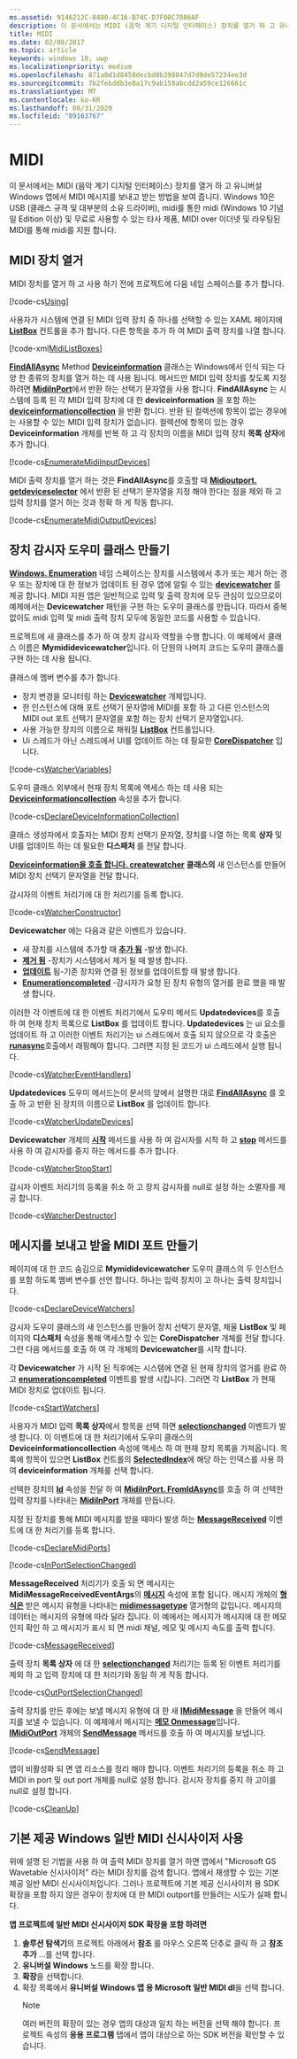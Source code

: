 ```yaml
---
ms.assetid: 9146212C-8480-4C16-B74C-D7F08C7086AF
description: 이 문서에서는 MIDI (음악 계기 디지털 인터페이스) 장치를 열거 하 고 유니버설 Windows 앱에서 MIDI 메시지를 보내고 받는 방법을 보여 줍니다.
title: MIDI
ms.date: 02/08/2017
ms.topic: article
keywords: windows 10, uwp
ms.localizationpriority: medium
ms.openlocfilehash: 871a8d1d8458decbd0b398847d7d9de57234ee3d
ms.sourcegitcommit: 7b2febddb3e8a17c9ab158abcdd2a59ce126661c
ms.translationtype: MT
ms.contentlocale: ko-KR
ms.lasthandoff: 08/31/2020
ms.locfileid: "89163767"
---
```

# <a name="midi"></a>MIDI



이 문서에서는 MIDI (음악 계기 디지털 인터페이스) 장치를 열거 하 고 유니버설 Windows 앱에서 MIDI 메시지를 보내고 받는 방법을 보여 줍니다. Windows 10은 USB (클래스 규격 및 대부분의 소유 드라이버), midi를 통한 midi (Windows 10 기념일 Edition 이상) 및 무료로 사용할 수 있는 타사 제품, MIDI over 이더넷 및 라우팅된 MIDI를 통해 midi를 지원 합니다.

## <a name="enumerate-midi-devices"></a>MIDI 장치 열거

MIDI 장치를 열거 하 고 사용 하기 전에 프로젝트에 다음 네임 스페이스를 추가 합니다.

[!code-cs[Using](./code/MIDIWin10/cs/MainPage.xaml.cs#SnippetUsing)]

사용자가 시스템에 연결 된 MIDI 입력 장치 중 하나를 선택할 수 있는 XAML 페이지에 [**ListBox**](/uwp/api/Windows.UI.Xaml.Controls.ListBox) 컨트롤을 추가 합니다. 다른 항목을 추가 하 여 MIDI 출력 장치를 나열 합니다.

[!code-xml[MidiListBoxes](./code/MIDIWin10/cs/MainPage.xaml#SnippetMidiListBoxes)]

[**FindAllAsync**](/uwp/api/windows.devices.enumeration.deviceinformation.findallasync) Method [**Deviceinformation**](/uwp/api/Windows.Devices.Enumeration.DeviceInformation) 클래스는 Windows에서 인식 되는 다양 한 종류의 장치를 열거 하는 데 사용 됩니다. 메서드만 MIDI 입력 장치를 찾도록 지정 하려면 [**MidiInPort**](/uwp/api/windows.devices.midi.midiinport.getdeviceselector)에서 반환 하는 선택기 문자열을 사용 합니다. **FindAllAsync** 는 시스템에 등록 된 각 MIDI 입력 장치에 대 한 **deviceinformation** 을 포함 하는 [**deviceinformationcollection**](/uwp/api/Windows.Devices.Enumeration.DeviceInformationCollection) 을 반환 합니다. 반환 된 컬렉션에 항목이 없는 경우에는 사용할 수 있는 MIDI 입력 장치가 없습니다. 컬렉션에 항목이 있는 경우 **Deviceinformation** 개체를 반복 하 고 각 장치의 이름을 MIDI 입력 장치 **목록 상자**에 추가 합니다.

[!code-cs[EnumerateMidiInputDevices](./code/MIDIWin10/cs/MainPage.xaml.cs#SnippetEnumerateMidiInputDevices)]

MIDI 출력 장치를 열거 하는 것은 **FindAllAsync**를 호출할 때 [**Midioutport. getdeviceselector**](/uwp/api/windows.devices.midi.midioutport.getdeviceselector) 에서 반환 된 선택기 문자열을 지정 해야 한다는 점을 제외 하 고 입력 장치를 열거 하는 것과 정확 하 게 작동 합니다.

[!code-cs[EnumerateMidiOutputDevices](./code/MIDIWin10/cs/MainPage.xaml.cs#SnippetEnumerateMidiOutputDevices)]



## <a name="create-a-device-watcher-helper-class"></a>장치 감시자 도우미 클래스 만들기

[**Windows. Enumeration**](/uwp/api/Windows.Devices.Enumeration) 네임 스페이스는 장치를 시스템에서 추가 또는 제거 하는 경우 또는 장치에 대 한 정보가 업데이트 된 경우 앱에 알릴 수 있는 [**devicewatcher**](/uwp/api/Windows.Devices.Enumeration.DeviceWatcher) 를 제공 합니다. MIDI 지원 앱은 일반적으로 입력 및 출력 장치에 모두 관심이 있으므로이 예제에서는 **Devicewatcher** 패턴을 구현 하는 도우미 클래스를 만듭니다. 따라서 중복 없이도 midi 입력 및 midi 출력 장치 모두에 동일한 코드를 사용할 수 있습니다.

프로젝트에 새 클래스를 추가 하 여 장치 감시자 역할을 수행 합니다. 이 예제에서 클래스 이름은 **Mymididevicewatcher**입니다. 이 단원의 나머지 코드는 도우미 클래스를 구현 하는 데 사용 됩니다.

클래스에 멤버 변수를 추가 합니다.

-   장치 변경을 모니터링 하는 [**Devicewatcher**](/uwp/api/Windows.Devices.Enumeration.DeviceWatcher) 개체입니다.
-   한 인스턴스에 대해 포트 선택기 문자열에 MIDI를 포함 하 고 다른 인스턴스의 MIDI out 포트 선택기 문자열을 포함 하는 장치 선택기 문자열입니다.
-   사용 가능한 장치의 이름으로 채워질 [**ListBox**](/uwp/api/Windows.UI.Xaml.Controls.ListBox) 컨트롤입니다.
-   Ui 스레드가 아닌 스레드에서 UI를 업데이트 하는 데 필요한 [**CoreDispatcher**](/uwp/api/Windows.UI.Core.CoreDispatcher) 입니다.

[!code-cs[WatcherVariables](./code/MIDIWin10/cs/MyMidiDeviceWatcher.cs#SnippetWatcherVariables)]

도우미 클래스 외부에서 현재 장치 목록에 액세스 하는 데 사용 되는 [**Deviceinformationcollection**](/uwp/api/Windows.Devices.Enumeration.DeviceInformationCollection) 속성을 추가 합니다.

[!code-cs[DeclareDeviceInformationCollection](./code/MIDIWin10/cs/MyMidiDeviceWatcher.cs#SnippetDeclareDeviceInformationCollection)]

클래스 생성자에서 호출자는 MIDI 장치 선택기 문자열, 장치를 나열 하는 목록 **상자** 및 UI를 업데이트 하는 데 필요한 **디스패처** 를 전달 합니다.

[**Deviceinformation을 호출 합니다. createwatcher**](/uwp/api/windows.devices.enumeration.deviceinformation.createwatcher) **클래스의** 새 인스턴스를 만들어 MIDI 장치 선택기 문자열을 전달 합니다.

감시자의 이벤트 처리기에 대 한 처리기를 등록 합니다.

[!code-cs[WatcherConstructor](./code/MIDIWin10/cs/MyMidiDeviceWatcher.cs#SnippetWatcherConstructor)]

**Devicewatcher** 에는 다음과 같은 이벤트가 있습니다.

-   새 장치를 시스템에 추가할 때 [**추가 됨**](/uwp/api/windows.devices.enumeration.devicewatcher.added) -발생 합니다.
-   [**제거 됨**](/uwp/api/windows.devices.enumeration.devicewatcher.removed) -장치가 시스템에서 제거 될 때 발생 합니다.
-   [**업데이트**](/uwp/api/windows.devices.enumeration.devicewatcher.updated) 됨-기존 장치와 연결 된 정보를 업데이트할 때 발생 합니다.
-   [**Enumerationcompleted**](/uwp/api/windows.devices.enumeration.devicewatcher.enumerationcompleted) -감시자가 요청 된 장치 유형의 열거를 완료 했을 때 발생 합니다.

이러한 각 이벤트에 대 한 이벤트 처리기에서 도우미 메서드 **Updatedevices**를 호출 하 여 현재 장치 목록으로 **ListBox** 를 업데이트 합니다. **Updatedevices** 는 ui 요소를 업데이트 하 고 이러한 이벤트 처리기는 ui 스레드에서 호출 되지 않으므로 각 호출은 [**runasync**](/uwp/api/windows.ui.core.coredispatcher.runasync)호출에서 래핑해야 합니다. 그러면 지정 된 코드가 ui 스레드에서 실행 됩니다.

[!code-cs[WatcherEventHandlers](./code/MIDIWin10/cs/MyMidiDeviceWatcher.cs#SnippetWatcherEventHandlers)]

**Updatedevices** 도우미 메서드는이 문서의 앞에서 설명한 대로 [**FindAllAsync**](/uwp/api/windows.devices.enumeration.deviceinformation.findallasync) 를 호출 하 고 반환 된 장치의 이름으로 **ListBox** 를 업데이트 합니다.

[!code-cs[WatcherUpdateDevices](./code/MIDIWin10/cs/MyMidiDeviceWatcher.cs#SnippetWatcherUpdateDevices)]

**Devicewatcher** 개체의 [**시작**](/uwp/api/windows.devices.enumeration.devicewatcher.start) 메서드를 사용 하 여 감시자를 시작 하 고 [**stop**](/uwp/api/windows.devices.enumeration.devicewatcher.stop) 메서드를 사용 하 여 감시자를 중지 하는 메서드를 추가 합니다.

[!code-cs[WatcherStopStart](./code/MIDIWin10/cs/MyMidiDeviceWatcher.cs#SnippetWatcherStopStart)]

감시자 이벤트 처리기의 등록을 취소 하 고 장치 감시자를 null로 설정 하는 소멸자를 제공 합니다.

[!code-cs[WatcherDestructor](./code/MIDIWin10/cs/MyMidiDeviceWatcher.cs#SnippetWatcherDestructor)]

## <a name="create-midi-ports-to-send-and-receive-messages"></a>메시지를 보내고 받을 MIDI 포트 만들기

페이지에 대 한 코드 숨김으로 **Mymididevicewatcher** 도우미 클래스의 두 인스턴스를 포함 하도록 멤버 변수를 선언 합니다. 하나는 입력 장치이 고 하나는 출력 장치입니다.

[!code-cs[DeclareDeviceWatchers](./code/MIDIWin10/cs/MainPage.xaml.cs#SnippetDeclareDeviceWatchers)]

감시자 도우미 클래스의 새 인스턴스를 만들어 장치 선택기 문자열, 채울 **ListBox** 및 페이지의 **디스패처** 속성을 통해 액세스할 수 있는 **CoreDispatcher** 개체를 전달 합니다. 그런 다음 메서드를 호출 하 여 각 개체의 **Devicewatcher**를 시작 합니다.

각 **Devicewatcher** 가 시작 된 직후에는 시스템에 연결 된 현재 장치의 열거를 완료 하 고 [**enumerationcompleted**](/uwp/api/windows.devices.enumeration.devicewatcher.enumerationcompleted) 이벤트를 발생 시킵니다. 그러면 각 **ListBox** 가 현재 MIDI 장치로 업데이트 됩니다.

[!code-cs[StartWatchers](./code/MIDIWin10/cs/MainPage.xaml.cs#SnippetStartWatchers)]

사용자가 MIDI 입력 **목록 상자**에서 항목을 선택 하면 [**selectionchanged**](/uwp/api/windows.ui.xaml.controls.primitives.selector.selectionchanged) 이벤트가 발생 합니다. 이 이벤트에 대 한 처리기에서 도우미 클래스의 **Deviceinformationcollection** 속성에 액세스 하 여 현재 장치 목록을 가져옵니다. 목록에 항목이 있으면 **ListBox** 컨트롤의 [**SelectedIndex**](/uwp/api/windows.ui.xaml.controls.primitives.selector.selectedindex)에 해당 하는 인덱스를 사용 하 여 **deviceinformation** 개체를 선택 합니다.

선택한 장치의 [**Id**](/uwp/api/windows.devices.enumeration.deviceinformation.id) 속성을 전달 하 여 [**MidiInPort. FromIdAsync**](/uwp/api/windows.devices.midi.midiinport.fromidasync)를 호출 하 여 선택한 입력 장치를 나타내는 [**MidiInPort**](/uwp/api/Windows.Devices.Midi.MidiInPort) 개체를 만듭니다.

지정 된 장치를 통해 MIDI 메시지를 받을 때마다 발생 하는 [**MessageReceived**](/uwp/api/windows.devices.midi.midiinport.messagereceived) 이벤트에 대 한 처리기를 등록 합니다.

[!code-cs[DeclareMidiPorts](./code/MIDIWin10/cs/MainPage.xaml.cs#SnippetDeclareMidiPorts)]

[!code-cs[InPortSelectionChanged](./code/MIDIWin10/cs/MainPage.xaml.cs#SnippetInPortSelectionChanged)]

**MessageReceived** 처리기가 호출 되 면 메시지는 **MidiMessageReceivedEventArgs**의 [**메시지**](/uwp/api/Windows.Devices.Midi.MidiMessageReceivedEventArgs) 속성에 포함 됩니다. 메시지 개체의 [**형식은**](/uwp/api/windows.devices.midi.imidimessage.type) 받은 메시지 유형을 나타내는 [**midimessagetype**](/uwp/api/Windows.Devices.Midi.MidiMessageType) 열거형의 값입니다. 메시지의 데이터는 메시지의 유형에 따라 달라 집니다. 이 예에서는 메시지가 메시지에 대 한 메모 인지 확인 하 고 메시지가 표시 되 면 midi 채널, 메모 및 메시지 속도를 출력 합니다.

[!code-cs[MessageReceived](./code/MIDIWin10/cs/MainPage.xaml.cs#SnippetMessageReceived)]

출력 장치 **목록 상자** 에 대 한 [**selectionchanged**](/uwp/api/windows.ui.xaml.controls.primitives.selector.selectionchanged) 처리기는 등록 된 이벤트 처리기를 제외 하 고 입력 장치에 대 한 처리기와 동일 하 게 작동 합니다.

[!code-cs[OutPortSelectionChanged](./code/MIDIWin10/cs/MainPage.xaml.cs#SnippetOutPortSelectionChanged)]

출력 장치를 만든 후에는 보낼 메시지 유형에 대 한 새 [**IMidiMessage**](/uwp/api/Windows.Devices.Midi.IMidiMessage) 을 만들어 메시지를 보낼 수 있습니다. 이 예제에서 메시지는 [**메모 Onmessage**](/uwp/api/Windows.Devices.Midi.MidiNoteOnMessage)입니다. [**IMidiOutPort**](/uwp/api/Windows.Devices.Midi.IMidiOutPort) 개체의 [**SendMessage**](/uwp/api/windows.devices.midi.imidioutport.sendmessage) 메서드를 호출 하 여 메시지를 보냅니다.

[!code-cs[SendMessage](./code/MIDIWin10/cs/MainPage.xaml.cs#SnippetSendMessage)]

앱이 비활성화 되 면 앱 리소스를 정리 해야 합니다. 이벤트 처리기의 등록을 취소 하 고 MIDI in port 및 out port 개체를 null로 설정 합니다. 감시자 장치를 중지 하 고이를 null로 설정 합니다.

[!code-cs[CleanUp](./code/MIDIWin10/cs/MainPage.xaml.cs#SnippetCleanUp)]

## <a name="using-the-built-in-windows-general-midi-synth"></a>기본 제공 Windows 일반 MIDI 신시사이저 사용

위에 설명 된 기법을 사용 하 여 출력 MIDI 장치를 열거 하면 앱에서 "Microsoft GS Wavetable 신시사이저" 라는 MIDI 장치를 검색 합니다. 앱에서 재생할 수 있는 기본 제공 일반 MIDI 신시사이저입니다. 그러나 프로젝트에 기본 제공 신시사이저 용 SDK 확장을 포함 하지 않은 경우이 장치에 대 한 MIDI outport를 만들려는 시도가 실패 합니다.

**앱 프로젝트에 일반 MIDI 신시사이저 SDK 확장을 포함 하려면**

1.  **솔루션 탐색기**의 프로젝트 아래에서 **참조** 를 마우스 오른쪽 단추로 클릭 하 고 **참조 추가** ...를 선택 합니다.
2.  **유니버설 Windows** 노드를 확장 합니다.
3.  **확장**을 선택합니다.
4.  확장 목록에서 **유니버설 Windows 앱 용 Microsoft 일반 MIDI dl**을 선택 합니다.
    > [!NOTE] 
    > 여러 버전의 확장이 있는 경우 앱의 대상과 일치 하는 버전을 선택 해야 합니다. 프로젝트 속성의 **응용 프로그램** 탭에서 앱이 대상으로 하는 SDK 버전을 확인할 수 있습니다.

 

 